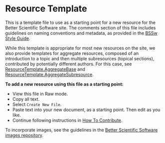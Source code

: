 # Resource Template

This is a template file to use as a starting point for a new resource for the Better Scientific Software site.  The comments section of this file includes guidelines on naming conventions and metadata, as provided in the [BSSw Style Guide](../StyleGuide.md).

While this template is appropriate for most new resources on the site, we also provide templates for aggregate resources, composed of an introduction to a topic and then multiple subresources (topical sections), contributed by potentially different authors.  For this case, see [ResourceTemplate.AggregateBase](ResourceTemplate.AggregateBase.md) and [ResourceTemplate.AggregateSubresource](ResourceTemplate.AggregateSubresource.md).

**To add a new resource using this file as a starting point:**
- View this file in Raw mode.
- Copy all text.
- Select `Create New File`.
- Paste text into your new document, as a starting point.  Then edit as you like.
- Continue following instructions in [How To Contribute](../HowToContribute.md).

To incorporate images, see the guidelines in the [Better Scientific Software images repository](../images/README.md).

<!---
Publish: no
Categories: specify 1 or more categories
Topics: specify 1 or more topics (corresponding to each category)
Tags: bssw-internal
Level: specify level of content
Prerequisites: specify prerequisites
Aggregate: none
--->

<!---
Please follow these guidelines for naming resources and files. Be sure to include metadata with each entry, as this will be used to organize content, provide filters, and support searches on the BSSW site.

Resource Name:

    Brief, essential words only, nothing extra
    For curated content: Follow name of content (e.g., title of book, article, event, site)
    Filename: Same as resource name, adding the suffix ".md" to indicate a Markdown file
        No spaces
        Cap for first letter of each word
        Abbreviations:
            Apps = Applications
            Cse = CSE = Computational Science and Engineering
            Devpt = Development
            Eng = Engineering
            Hpc = HPC = High-Performance Computing
            Perf = Performance
            Sw = Software
            etc.
      Example filename: MyNewArticleTopic.md

Resource Deck:
    One-sentence resource description (limited length, appears in header area of frontend)
    
Resource Description:
    Concise paragraph explaining resource from the perspective of the CSE community
    Image file (e.g., logo) - optional (encouraged when this exists)

Contributor:
        Name(s) of contributor(s), hyperlinked to GitHub profile(s)

Metadata: Include metadata as formatted comments at the end of the file
    Publish: Publish on the BSSw front-end site?
    Categories: Specify 1 or more categories (primary display via BSSw website)
    Topics: Specify 1 or more topics (visible filters via BSSw website)
    Tags: Specify additional tags as keywords for searches (optional)
    Level: Specify level of content
    Prerequisites: Specify any assumed knowledge on the BSSw site (usually 'defaults')
    Aggregate: Optional info for aggregating content to define a more complex resource

Each aspect of metadata is described below.

Publish: Publish on the BSSw front-end site?
Publish: Yes
Publish: No

Categories: [Primary display via BSSW website interface]

[BSSw curators may add/revise categories as needed over time.]

- Planning
- Development
- Performance
- Reliability
- Collaboration
- Skills

#### Topics: Visible filters via BSSw website interface
- All categories and also finer grain topics within categories
 [Topics: 4-7 per category: family of topics that make sense together. BSSw curators may add/revise topics as needed over time.]

 - **Planning**
     - Software engineering
     - Requirements
     - Design
     - Software interoperability
 - **Development**
     - Documentation
     - Configuration and builds
     - Revision control
     - Release and deployment
     - Issue tracking
     - Programming languages
     - Development tools
     - Refactoring
 - **Performance**
     - High-performance computing (HPC)
     - Performance at leadership computing facilities
     - Performance portability
 - **Reliability**
     - Testing
     - Continuous integration testing
     - Reproducibility
     - Debugging
 - **Collaboration**
     - Projects and organizations
     - Strategies for more effective teams
     - Funding sources and programs
     - Software publishing and citation
     - Licensing
     - Discussion and question sites
     - Conferences and workshops
 - **Skills**
     - Personal productivity and sustainability
     - Online learning

 Tags: [optional additional keywords for searches]

 [under revision -- not currently used]

Levels: Specify level of detail and depth of content

    Level 0: BSSw WhatIs document
    Level 1: BSSw HowTo document (or equivalent level of detail)
    Level 2: More detailed content, beginner or intermediate levels
    Level 3: Advanced content

Prerequisites: Specify files for any assumed knowledge on the BSSW site (usually Level 0 and Level1 BSSw docs)

- Most prerequisites are specified automatically according to Topics. In this case, use:
   - Prerequisites: default
- Specify additional prerequisites only for information not already covered by Topics.
   - Prerequisites: filename1.md, filename2.md, etc.

--->
